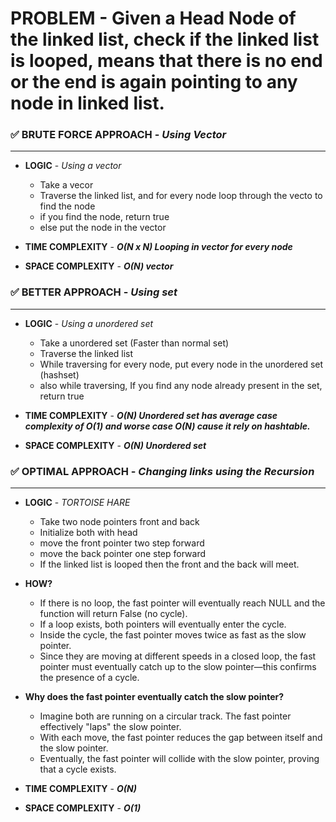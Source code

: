 # PROBLEM - Given a Head Node of the linked list, check if the linked list is looped, means that there is no end or the end is again pointing to any node in linked list.

### ✅ BRUTE FORCE APPROACH - *Using Vector*
----------------------------------------------
- **LOGIC** - *Using a vector*
    - Take a vecor
    - Traverse the linked list, and for every node loop through the vecto to find the node
    - if you find the node, return true
    - else put the node in the vector

- **TIME COMPLEXITY** - ***O(N x N) Looping in vector for every node***
- **SPACE COMPLEXITY** - ***O(N) vector***


### ✅ BETTER APPROACH - *Using set*
---------------------------------------------------------------
- **LOGIC** - *Using a unordered set*
    - Take a unordered set (Faster than normal set)
    - Traverse the linked list
    - While traversing for every node, put every node in the unordered set (hashset)
    - also while traversing, If you find any node already present in the set, return true

- **TIME COMPLEXITY** - ***O(N) Unordered set has average case complexity of O(1) and worse case O(N) cause it rely on hashtable.***
- **SPACE COMPLEXITY** - ***O(N) Unordered set***


### ✅ OPTIMAL APPROACH - *Changing links using the Recursion*
---------------------------------------------------------------
- **LOGIC** - *TORTOISE HARE*
    - Take two node pointers front and back
    - Initialize both with head
    - move the front pointer two step forward
    - move the back pointer one step forward
    - If the linked list is looped then the front and the back will meet.

- **HOW?**
    - If there is no loop, the fast pointer will eventually reach NULL and the function will return False (no cycle).
    - If a loop exists, both pointers will eventually enter the cycle.
    - Inside the cycle, the fast pointer moves twice as fast as the slow pointer.
    - Since they are moving at different speeds in a closed loop, the fast pointer must eventually catch up to the slow pointer—this confirms the presence of a cycle.

- **Why does the fast pointer eventually catch the slow pointer?**
    - Imagine both are running on a circular track. The fast pointer effectively "laps" the slow pointer.
    - With each move, the fast pointer reduces the gap between itself and the slow pointer.
    - Eventually, the fast pointer will collide with the slow pointer, proving that a cycle exists.

- **TIME COMPLEXITY** - ***O(N)*** 
- **SPACE COMPLEXITY** - ***O(1)***
